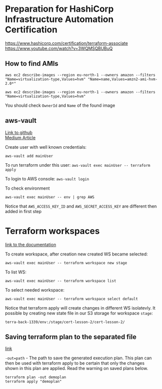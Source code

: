 # Preparation for HashiCorp Infrastructure Automation Certification

https://www.hashicorp.com/certification/terraform-associate
https://www.youtube.com/watch?v=3WQMSQBUBuQ

## How to find AMIs

```aws ec2 describe-images --region eu-north-1 --owners amazon --filters  "Name=virtualization-type,Values=hvm" "Name=name,Values=amzn2-ami-hvm-2.0*"```

```aws ec2 describe-images --region eu-north-1 --owners amazon --filters  "Name=virtualization-type,Values=hvm"```

You should check `OwnerId` and `Name` of the found image


## aws-vault

[Link to github](https://github.com/99designs/aws-vault)   
[Medium Article](https://medium.com/@alfonso_cabrera/terraform-security-with-aws-vault-901b64c72003)

Create user with well known credentials:

```aws-vault add mainUser```

To run terraform under this user:
```aws-vault exec mainUser -- terraform apply```

To login to AWS console:
```aws-vault login```

To check environment

```aws-vault exec mainUser -- env | grep AWS```

Notice that `AWS_ACCESS_KEY_ID` and `AWS_SECRET_ACCESS_KEY` are different then added in first step


# Terraform workspaces

[link to the documentation](https://www.terraform.io/docs/language/state/workspaces.html#when-to-use-multiple-workspaces)

To create workspace, after creation new created WS became selected:

```
aws-vault exec mainUser -- terraform workspace new stage
```

To list WS:

```
aws-vault exec mainUser -- terraform workspace list
```

To select needed workspace:

```
aws-vault exec mainUser -- terraform workspace select default
```

Notice that terraform apply will create changes in different WS isolatevly. It possible by creating new state file in our S3 storage for workspace `stage`:

```
terra-back-1339/env:/stage/cert-lesson-2/cert-lesson-2/
```

## Saving terraform plan to the separated file

[link](https://www.terraform.io/docs/cli/commands/plan.html#out-path)

`-out=path` - The path to save the generated execution plan. This plan can then be used with terraform apply to be certain that only the changes shown in this plan are applied. Read the warning on saved plans below.


```
terraform plan -out demoplan
terraform apply "demoplan"
```


